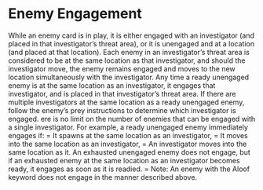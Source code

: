 # Enemy Engagement
While an enemy card is in play, it is either engaged with an investigator (and placed in that investigator’s threat area), or it is unengaged and at a location (and placed at that location). Each enemy in an investigator’s threat area is considered to be at the same location as that investigator, and should the investigator move, the enemy remains engaged and moves
to the new location simultaneously with the investigator.
Any time a ready unengaged enemy is at the same location
as an investigator, it engages that investigator, and is placed
in that investigator’s threat area. If there are multiple investigators at the same location as a ready unengaged enemy, follow the enemy’s prey instructions to determine which investigator is engaged.  ere is no limit on the number of enemies that can be engaged with a single investigator.
For example, a ready unengaged enemy immediately engages if: = It spawns at the same location as an investigator,
= It moves into the same location as an investigator,
= An investigator moves into the same location as it.
An exhausted unengaged enemy does not engage, but if an exhausted enemy at the same location as an investigator becomes ready, it engages as soon as it is readied.
= Note: An enemy with the Aloof keyword does not engage in the manner described above.
